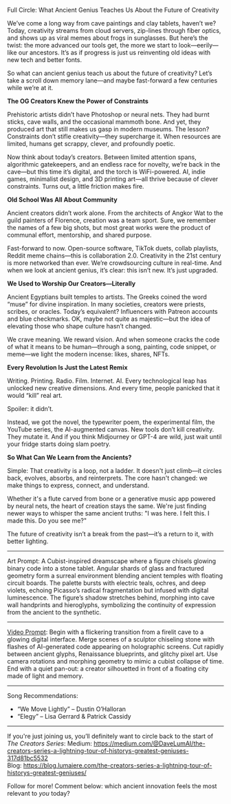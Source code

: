 Full Circle: What Ancient Genius Teaches Us About the Future of Creativity

We’ve come a long way from cave paintings and clay tablets, haven’t we? Today, creativity streams from cloud servers, zip-lines through fiber optics, and shows up as viral memes about frogs in sunglasses. But here’s the twist: the more advanced our tools get, the more we start to look—eerily—like our ancestors. It’s as if progress is just us reinventing old ideas with new tech and better fonts.

So what can ancient genius teach us about the future of creativity? Let’s take a scroll down memory lane—and maybe fast-forward a few centuries while we’re at it.

**The OG Creators Knew the Power of Constraints**

Prehistoric artists didn’t have Photoshop or neural nets. They had burnt sticks, cave walls, and the occasional mammoth bone. And yet, they produced art that still makes us gasp in modern museums. The lesson? Constraints don’t stifle creativity—they supercharge it. When resources are limited, humans get scrappy, clever, and profoundly poetic.

Now think about today’s creators. Between limited attention spans, algorithmic gatekeepers, and an endless race for novelty, we’re back in the cave—but this time it’s digital, and the torch is WiFi-powered. AI, indie games, minimalist design, and 3D printing art—all thrive because of clever constraints. Turns out, a little friction makes fire.

**Old School Was All About Community**

Ancient creators didn’t work alone. From the architects of Angkor Wat to the guild painters of Florence, creation was a team sport. Sure, we remember the names of a few big shots, but most great works were the product of communal effort, mentorship, and shared purpose.

Fast-forward to now. Open-source software, TikTok duets, collab playlists, Reddit meme chains—this is collaboration 2.0. Creativity in the 21st century is more networked than ever. We’re crowdsourcing culture in real-time. And when we look at ancient genius, it’s clear: this isn’t new. It’s just upgraded.

**We Used to Worship Our Creators—Literally**

Ancient Egyptians built temples to artists. The Greeks coined the word “muse” for divine inspiration. In many societies, creators were priests, scribes, or oracles. Today’s equivalent? Influencers with Patreon accounts and blue checkmarks. OK, maybe not quite as majestic—but the idea of elevating those who shape culture hasn’t changed.

We crave meaning. We reward vision. And when someone cracks the code of what it means to be human—through a song, painting, code snippet, or meme—we light the modern incense: likes, shares, NFTs.

**Every Revolution Is Just the Latest Remix**

Writing. Printing. Radio. Film. Internet. AI. Every technological leap has unlocked new creative dimensions. And every time, people panicked that it would “kill” real art.

Spoiler: it didn’t.

Instead, we got the novel, the typewriter poem, the experimental film, the YouTube series, the AI-augmented canvas. New tools don’t kill creativity. They mutate it. And if you think Midjourney or GPT-4 are wild, just wait until your fridge starts doing slam poetry.

**So What Can We Learn from the Ancients?**

Simple: That creativity is a loop, not a ladder. It doesn't just climb—it circles back, evolves, absorbs, and reinterprets. The core hasn't changed: we make things to express, connect, and understand.

Whether it's a flute carved from bone or a generative music app powered by neural nets, the heart of creation stays the same. We're just finding newer ways to whisper the same ancient truths: "I was here. I felt this. I made this. Do you see me?"

The future of creativity isn’t a break from the past—it’s a return to it, with better lighting.

---

Art Prompt:
A Cubist-inspired dreamscape where a figure chisels glowing binary code into a stone tablet. Angular shards of glass and fractured geometry form a surreal environment blending ancient temples with floating circuit boards. The palette bursts with electric teals, ochres, and deep violets, echoing Picasso’s radical fragmentation but infused with digital luminescence. The figure’s shadow stretches behind, morphing into cave wall handprints and hieroglyphs, symbolizing the continuity of expression from the ancient to the synthetic.

---

[Video Prompt](https://www.tiktok.com/@davelumai/video/7520052456022199583):
Begin with a flickering transition from a firelit cave to a glowing digital interface. Merge scenes of a sculptor chiseling stone with flashes of AI-generated code appearing on holographic screens. Cut rapidly between ancient glyphs, Renaissance blueprints, and glitchy pixel art. Use camera rotations and morphing geometry to mimic a cubist collapse of time. End with a quiet pan-out: a creator silhouetted in front of a floating city made of light and memory.

---

Song Recommendations:
- “We Move Lightly” – Dustin O’Halloran  
- “Elegy” – Lisa Gerrard & Patrick Cassidy

---

If you're just joining us, you’ll definitely want to circle back to the start of *The Creators Series*:
Medium: https://medium.com/@DaveLumAI/the-creators-series-a-lightning-tour-of-historys-greatest-geniuses-317d81bc5532  
Blog: https://blog.lumaiere.com/the-creators-series-a-lightning-tour-of-historys-greatest-geniuses/

Follow for more! Comment below: which ancient innovation feels the most relevant to *you* today?